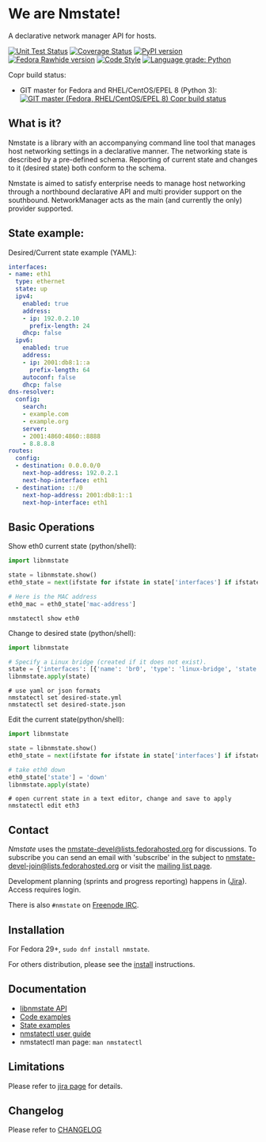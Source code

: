 # We are Nmstate!
A declarative network manager API for hosts.

[![Unit Test Status](https://travis-ci.org/nmstate/nmstate.png?branch=master)](https://travis-ci.org/nmstate/nmstate)
[![Coverage Status](https://coveralls.io/repos/github/nmstate/nmstate/badge.svg?branch=master)](https://coveralls.io/github/nmstate/nmstate?branch=master)
[![PyPI version](https://badge.fury.io/py/nmstate.svg)](https://badge.fury.io/py/nmstate)
[![Fedora Rawhide version](https://img.shields.io/badge/dynamic/json.svg?label=Fedora%20Rawhide&url=https%3A%2F%2Fapps.fedoraproject.org%2Fmdapi%2Frawhide%2Fpkg%2Fnmstate&query=%24.version&colorB=blue)](https://apps.fedoraproject.org/packages/nmstate)
[![Code Style](https://img.shields.io/badge/code%20style-black-000000.svg)](https://github.com/python/black)
[![Language grade: Python](https://img.shields.io/lgtm/grade/python/g/nmstate/nmstate.svg?logo=lgtm&logoWidth=18)](https://lgtm.com/projects/g/nmstate/nmstate/context:python)

Copr build status:
* GIT master for Fedora and RHEL/CentOS/EPEL 8 (Python 3): [![GIT master (Fedora, RHEL/CentOS/EPEL 8) Copr build status](https://copr.fedorainfracloud.org/coprs/nmstate/nmstate-git-fedora/package/nmstate/status_image/last_build.png)](https://copr.fedorainfracloud.org/coprs/nmstate/nmstate-git-fedora/package/nmstate/)

## What is it?
Nmstate is a library with an accompanying command line tool that manages
host networking settings in a declarative manner.
The networking state is described by a pre-defined schema.
Reporting of current state and changes to it (desired state) both conform to
the schema.

Nmstate is aimed to satisfy enterprise needs to manage host networking through
a northbound declarative API and multi provider support on the southbound.
NetworkManager acts as the main (and currently the only) provider supported.

## State example:

Desired/Current state example (YAML):
```yaml
interfaces:
- name: eth1
  type: ethernet
  state: up
  ipv4:
    enabled: true
    address:
    - ip: 192.0.2.10
      prefix-length: 24
    dhcp: false
  ipv6:
    enabled: true
    address:
    - ip: 2001:db8:1::a
      prefix-length: 64
    autoconf: false
    dhcp: false
dns-resolver:
  config:
    search:
    - example.com
    - example.org
    server:
    - 2001:4860:4860::8888
    - 8.8.8.8
routes:
  config:
  - destination: 0.0.0.0/0
    next-hop-address: 192.0.2.1
    next-hop-interface: eth1
  - destination: ::/0
    next-hop-address: 2001:db8:1::1
    next-hop-interface: eth1
```

## Basic Operations

Show eth0 current state (python/shell):

```python
import libnmstate

state = libnmstate.show()
eth0_state = next(ifstate for ifstate in state['interfaces'] if ifstate['name'] == 'eth0')

# Here is the MAC address
eth0_mac = eth0_state['mac-address']
```

```shell
nmstatectl show eth0
```

Change to desired state (python/shell):

```python
import libnmstate

# Specify a Linux bridge (created if it does not exist).
state = {'interfaces': [{'name': 'br0', 'type': 'linux-bridge', 'state': 'up'}]}
libnmstate.apply(state)
```

```shell
# use yaml or json formats
nmstatectl set desired-state.yml
nmstatectl set desired-state.json
```

Edit the current state(python/shell):
```python
import libnmstate

state = libnmstate.show()
eth0_state = next(ifstate for ifstate in state['interfaces'] if ifstate['name'] == 'eth0')

# take eth0 down
eth0_state['state'] = 'down'
libnmstate.apply(state)
```

```shell
# open current state in a text editor, change and save to apply
nmstatectl edit eth3
```

## Contact

*Nmstate* uses the [nmstate-devel@lists.fedorahosted.org][mailing_list] for
discussions. To subscribe you can send an email with 'subscribe' in the subject
to <nmstate-devel-join@lists.fedorahosted.org> or visit the
[mailing list page][mailing_list].

Development planning (sprints and progress reporting) happens in
([Jira](https://nmstate.atlassian.net)). Access requires login.

There is also `#nmstate` on
[Freenode IRC](https://freenode.net/kb/answer/chat).

## Installation

For Fedora 29+, `sudo dnf install nmstate`.

For others distribution, please see the [install](README.install.md)
instructions.

## Documentation

* [libnmstate API](https://nmstate.github.io/devel/api.html)
* [Code examples](https://nmstate.github.io/devel/py_example.html)
* [State examples](https://nmstate.github.io/examples.html)
* [nmstatectl user guide](https://nmstate.github.io/cli_guide.html)
* nmstatectl man page: `man nmstatectl`

## Limitations

Please refer to [jira page][jira_limitation] for details.

## Changelog

Please refer to [CHANGELOG](CHANGELOG)


[jira_limitation]: https://nmstate.atlassian.net/issues/?filter=10003
[mailing_list]: https://lists.fedorahosted.org/admin/lists/nmstate-devel.lists.fedorahosted.org
